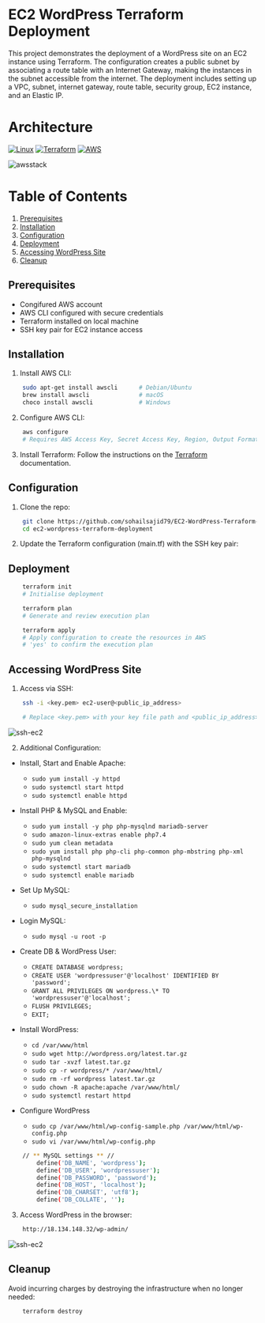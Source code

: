# EC2 WordPress Terraform Deployment

This project demonstrates the deployment of a WordPress site on an EC2 instance using Terraform. The configuration creates a public subnet by associating a route table with an Internet Gateway, making the instances in the subnet accessible from the internet. The deployment includes setting up a VPC, subnet, internet gateway, route table, security group, EC2 instance, and an Elastic IP.

# Architecture

[![Linux](https://img.shields.io/badge/Linux-FCC624?style=for-the-badge&logo=linux&logoColor=black)](https://www.linux.org/)
[![Terraform](https://img.shields.io/badge/Terraform-623CE4?style=for-the-badge&logo=terraform&logoColor=white)](https://www.terraform.io/)
[![AWS](https://img.shields.io/badge/AWS-232F3E?style=for-the-badge&logo=amazon-aws&logoColor=white)](https://aws.amazon.com/)

![awsstack](./assets/arch.drawio.png)

# Table of Contents

1. [Prerequisites](#prerequisites)
2. [Installation](#installation)
3. [Configuration](#configuration)
4. [Deployment](#deployment)
5. [Accessing WordPress Site](#accessing-wordpress-site)
6. [Cleanup](#cleanup)

## Prerequisites

- Congifured AWS account
- AWS CLI configured with secure credentials
- Terraform installed on local machine
- SSH key pair for EC2 instance access

## Installation

1. Install AWS CLI:

```sh
    sudo apt-get install awscli      # Debian/Ubuntu
    brew install awscli              # macOS
    choco install awscli             # Windows
```

2. Configure AWS CLI:

```sh
    aws configure
    # Requires AWS Access Key, Secret Access Key, Region, Output Format ('json')
```

3. Install Terraform:
   Follow the instructions on the [Terraform](https://developer.hashicorp.com/terraform/tutorials/aws-get-started/install-cli) documentation.

## Configuration

1. Clone the repo:

```sh
    git clone https://github.com/sohailsajid79/EC2-WordPress-Terraform-Deployment.git
    cd ec2-wordpress-terraform-deployment
```

2. Update the Terraform configuration (main.tf) with the SSH key pair:

## Deployment

```sh
    terraform init
    # Initialise deployment
```

```sh
    terraform plan
    # Generate and review execution plan
```

```sh
    terraform apply
    # Apply configuration to create the resources in AWS
    # 'yes' to confirm the execution plan
```

## Accessing WordPress Site

1. Access via SSH:

```sh
    ssh -i <key.pem> ec2-user@<public_ip_address>

    # Replace <key.pem> with your key file path and <public_ip_address> with the IP address of your EC2 instance.
```

![ssh-ec2](./assets/ssh-ec2.png)

2. Additional Configuration:

- Install, Start and Enable Apache:

  - `sudo yum install -y httpd`
  - `sudo systemctl start httpd`
  - `sudo systemctl enable httpd`

- Install PHP & MySQL and Enable:

  - `sudo yum install -y php php-mysqlnd mariadb-server`
  - `sudo amazon-linux-extras enable php7.4`
  - `sudo yum clean metadata`
  - `sudo yum install php php-cli php-common php-mbstring php-xml php-mysqlnd`
  - `sudo systemctl start mariadb`
  - `sudo systemctl enable mariadb`

- Set Up MySQL:

  - `sudo mysql_secure_installation`

- Login MySQL:

  - `sudo mysql -u root -p`

- Create DB & WordPress User:

  - `CREATE DATABASE wordpress;`
  - `CREATE USER 'wordpressuser'@'localhost' IDENTIFIED BY 'password';`
  - `GRANT ALL PRIVILEGES ON wordpress.\* TO 'wordpressuser'@'localhost';`
  - `FLUSH PRIVILEGES;`
  - `EXIT;`

- Install WordPress:

  - `cd /var/www/html`
  - `sudo wget http://wordpress.org/latest.tar.gz`
  - `sudo tar -xvzf latest.tar.gz`
  - `sudo cp -r wordpress/* /var/www/html/`
  - `sudo rm -rf wordpress latest.tar.gz`
  - `sudo chown -R apache:apache /var/www/html/`
  - `sudo systemctl restart httpd`

- Configure WordPress
  - `sudo cp /var/www/html/wp-config-sample.php /var/www/html/wp-config.php`
  - `sudo vi /var/www/html/wp-config.php`

```sh
    // ** MySQL settings ** //
        define('DB_NAME', 'wordpress');
        define('DB_USER', 'wordpressuser');
        define('DB_PASSWORD', 'password');
        define('DB_HOST', 'localhost');
        define('DB_CHARSET', 'utf8');
        define('DB_COLLATE', '');
```

3. Access WordPress in the browser:

```sh
    http://18.134.148.32/wp-admin/
```

![ssh-ec2](./assets/wordpress-ec2.png)

## Cleanup

Avoid incurring charges by destroying the infrastructure when no longer needed:

```sh
    terraform destroy
```
